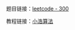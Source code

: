 题目链接：[leetcode - 300](https://leetcode-cn.com/problems/longest-increasing-subsequence)

教程链接：[小浩算法](https://www.geekxh.com/1.2.%E5%8A%A8%E6%80%81%E8%A7%84%E5%88%92%E7%B3%BB%E5%88%97/203.html)